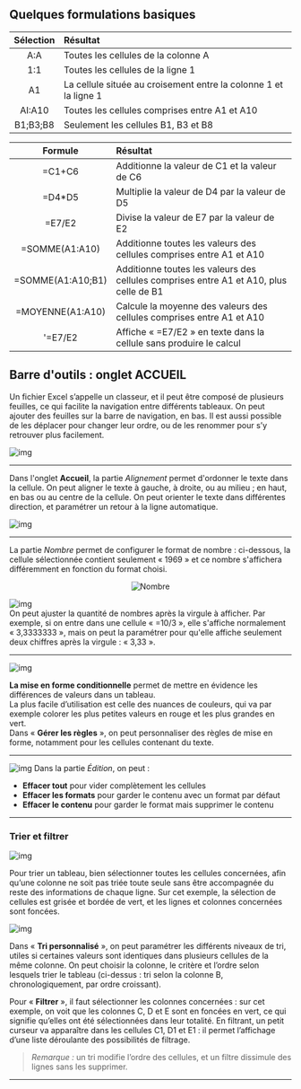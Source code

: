 
## Quelques formulations basiques

Sélection | Résultat
:-----:|:----
A:A | Toutes les cellules de la colonne A
1:1 | Toutes les cellules de la ligne 1
A1 | La cellule située au croisement entre la colonne 1 et la ligne 1
AI:A10 | Toutes les cellules comprises entre A1 et A10
B1;B3;B8 | Seulement les cellules B1, B3 et B8

Formule | Résultat
:-----:|:----
=C1+C6 | Additionne la valeur de C1 et la valeur de C6
=D4*D5 | Multiplie la valeur de D4 par la valeur de D5
=E7/E2 | Divise la valeur de E7 par la valeur de E2
=SOMME(A1:A10) | Additionne toutes les valeurs des cellules comprises entre A1 et A10
=SOMME(A1:A10;B1) | Additionne toutes les valeurs des cellules comprises entre A1 et A10, plus celle de B1
=MOYENNE(A1:A10) | Calcule la moyenne des valeurs des cellules comprises entre A1 et A10
'=E7/E2 | Affiche « =E7/E2 » en texte dans la cellule sans produire le calcul

## Barre d'outils : onglet ACCUEIL

Un fichier Excel s’appelle un classeur, et il peut être composé de plusieurs feuilles, ce qui facilite la navigation entre différents tableaux. On peut ajouter des feuilles sur la barre de navigation, en bas. Il est aussi possible de les déplacer pour changer leur ordre, ou de les renommer pour s’y retrouver plus facilement.

![img](/wiki/jpg/feuilles.JPG "Feuilles")

-------

Dans l'onglet **Accueil**, la partie *Alignement* permet d'ordonner le texte dans la cellule.
On peut aligner le texte à gauche, à droite, ou au milieu ; en haut, en bas ou au centre de la cellule.
On peut orienter le texte dans différentes direction, et paramétrer un retour à la ligne automatique.

![img](/wiki/jpg/alignement.jpg "Alignement")

-------

La partie *Nombre* permet de configurer le format de nombre : ci-dessous, la cellule sélectionnée contient seulement « 1969 » et ce nombre s'affichera différemment en fonction du format choisi.

<center> <img src="/wiki/jpg/nombre.jpg" alt="Nombre" /> </center>

![img](/wiki/jpg/nombre1.jpg "<- ,OO") <br>
On peut ajuster la quantité de nombres après la virgule à afficher. Par exemple, si on entre dans une cellule « =10/3 », elle s'affiche normalement « 3,3333333 », mais on peut la paramétrer pour qu'elle affiche seulement deux chiffres après la virgule : « 3,33 ».

------

![img](/wiki/jpg/mise_en_forme_conditionnelle.jpg "Mise en forme conditionnelle")

**La mise en forme conditionnelle** permet de mettre en évidence les différences de valeurs dans un tableau. <br>
La plus facile d’utilisation est celle des nuances de couleurs, qui va par exemple colorer les plus petites valeurs en rouge et les plus grandes en vert. <br>
Dans « **Gérer les règles** », on peut personnaliser des règles de mise en forme, notamment pour les cellules contenant du texte.

----------

![img](/wiki/jpg/effacer.jpg "Effacer") Dans la partie *Édition*, on peut :
- **Effacer tout** pour vider complètement les cellules
- **Effacer les formats** pour garder le contenu avec un format par défaut
- **Effacer le contenu** pour garder le format mais supprimer le contenu

----------

### Trier et filtrer

![img](/wiki/jpg/selection_filtre.jpg "Sélection filtre")

Pour trier un tableau, bien sélectionner toutes les cellules concernées, afin qu’une colonne ne soit pas triée toute seule sans être accompagnée du reste des informations de chaque ligne. Sur cet exemple, la sélection de cellules est grisée et bordée de vert, et les lignes et colonnes concernées sont foncées.

![img](/wiki/jpg/tri.jpg "Tri personnalisé")

Dans « **Tri personnalisé** », on peut paramétrer les différents niveaux de tri, utiles si certaines valeurs sont identiques dans plusieurs cellules de la même colonne. On peut choisir la colonne, le critère et l’ordre selon lesquels trier le tableau (ci-dessus : tri selon la colonne B, chronologiquement, par ordre croissant).

Pour « **Filtrer** », il faut sélectionner les colonnes concernées : sur cet exemple, on voit que les colonnes C, D et E sont en foncées en vert, ce qui signifie qu’elles ont été sélectionnées dans leur totalité. En filtrant, un petit curseur va apparaître dans les cellules C1, D1 et E1 : il permet l’affichage d’une liste déroulante des possibilités de filtrage.

> *Remarque :* un tri modifie l’ordre des cellules, et un filtre dissimule des lignes sans les supprimer.

----------












